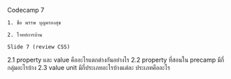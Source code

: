 Codecamp 7

    1. ชื่อ พรรษ บุญครองสุข

    2. โจทย์การบ้าน

    Slide 7 (review CSS)
2.1 property และ value คืออะไรแตกต่างกันอย่างไร
2.2 property ที่สอนใน precamp มีกี่กลุ่มอะไรบ้าง
2.3 value unit มีกี่ประเภทอะไรบ้างแต่ละ ประเภทคืออะไร